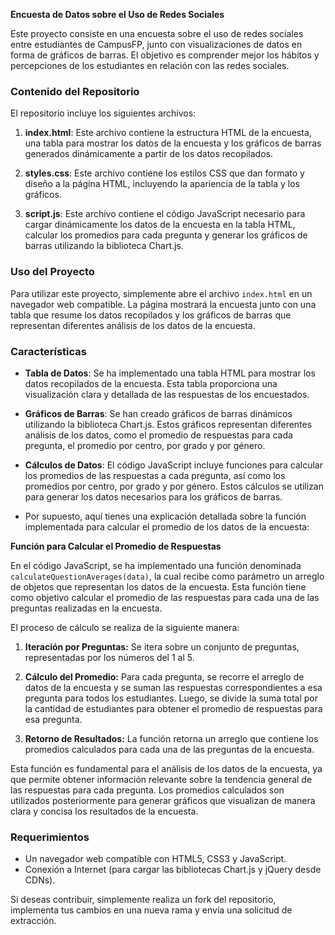 **Encuesta de Datos sobre el Uso de Redes Sociales**

Este proyecto consiste en una encuesta sobre el uso de redes sociales entre estudiantes de CampusFP, junto con visualizaciones de datos en forma de gráficos de barras. El objetivo es comprender mejor los hábitos y percepciones de los estudiantes en relación con las redes sociales.

### Contenido del Repositorio

El repositorio incluye los siguientes archivos:

1. **index.html**: Este archivo contiene la estructura HTML de la encuesta, una tabla para mostrar los datos de la encuesta y los gráficos de barras generados dinámicamente a partir de los datos recopilados.

2. **styles.css**: Este archivo contiene los estilos CSS que dan formato y diseño a la página HTML, incluyendo la apariencia de la tabla y los gráficos.

3. **script.js**: Este archivo contiene el código JavaScript necesario para cargar dinámicamente los datos de la encuesta en la tabla HTML, calcular los promedios para cada pregunta y generar los gráficos de barras utilizando la biblioteca Chart.js.

### Uso del Proyecto

Para utilizar este proyecto, simplemente abre el archivo `index.html` en un navegador web compatible. La página mostrará la encuesta junto con una tabla que resume los datos recopilados y los gráficos de barras que representan diferentes análisis de los datos de la encuesta.

### Características

- **Tabla de Datos**: Se ha implementado una tabla HTML para mostrar los datos recopilados de la encuesta. Esta tabla proporciona una visualización clara y detallada de las respuestas de los encuestados.

- **Gráficos de Barras**: Se han creado gráficos de barras dinámicos utilizando la biblioteca Chart.js. Estos gráficos representan diferentes análisis de los datos, como el promedio de respuestas para cada pregunta, el promedio por centro, por grado y por género.

- **Cálculos de Datos**: El código JavaScript incluye funciones para calcular los promedios de las respuestas a cada pregunta, así como los promedios por centro, por grado y por género. Estos cálculos se utilizan para generar los datos necesarios para los gráficos de barras.

- Por supuesto, aquí tienes una explicación detallada sobre la función implementada para calcular el promedio de los datos de la encuesta:

**Función para Calcular el Promedio de Respuestas**

En el código JavaScript, se ha implementado una función denominada `calculateQuestionAverages(data)`, la cual recibe como parámetro un arreglo de objetos que representan los datos de la encuesta. Esta función tiene como objetivo calcular el promedio de las respuestas para cada una de las preguntas realizadas en la encuesta.

El proceso de cálculo se realiza de la siguiente manera:

1. **Iteración por Preguntas:**
   Se itera sobre un conjunto de preguntas, representadas por los números del 1 al 5.

2. **Cálculo del Promedio:**
   Para cada pregunta, se recorre el arreglo de datos de la encuesta y se suman las respuestas correspondientes a esa pregunta para todos los estudiantes. Luego, se divide la suma total por la cantidad de estudiantes para obtener el promedio de respuestas para esa pregunta.

3. **Retorno de Resultados:**
   La función retorna un arreglo que contiene los promedios calculados para cada una de las preguntas de la encuesta.

Esta función es fundamental para el análisis de los datos de la encuesta, ya que permite obtener información relevante sobre la tendencia general de las respuestas para cada pregunta. Los promedios calculados son utilizados posteriormente para generar gráficos que visualizan de manera clara y concisa los resultados de la encuesta.

### Requerimientos

- Un navegador web compatible con HTML5, CSS3 y JavaScript.
- Conexión a Internet (para cargar las bibliotecas Chart.js y jQuery desde CDNs).


Si deseas contribuir, simplemente realiza un fork del repositorio, implementa tus cambios en una nueva rama y envía una solicitud de extracción.


